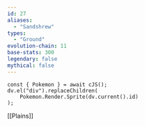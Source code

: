 ```yaml
---
id: 27
aliases:
  - "Sandshrew"
types:
  - "Ground"
evolution-chain: 11
base-stats: 300
legendary: false
mythical: false
---
```

```dataviewjs
const { Pokemon } = await cJS();
dv.el("div").replaceChildren(
	Pokemon.Render.Sprite(dv.current().id)
);
```

[[Plains]]
